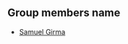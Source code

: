 ## Group members name

- [Samuel Girma](https://github.com/girmasamuel/Blockchain_based_voting_system)
